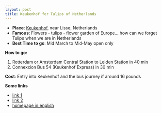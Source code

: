 ```yaml
---
layout: post
title: Keukenhof for Tulips of Netherlands
---
```


- **Place**: [Keukenhof](http://en.wikipedia.org/wiki/Keukenhof), near Lisse, Netherlands
- **Famous**: Flowers - tulips - flower garden of Europe... how can we forget Tulips when we are in Netherlands
- **Best Time to go**: Mid March to Mid-May open only

**How to go:**

1. Rotterdam or Amsterdam Central Station to Leiden Station in 40 min
2. Connexxion Bus 54 (Keukenhof Express) in 30 min

**Cost**: Entry into Keukenhof and the bus journey if around 16 pounds

**Some links**

- [link 1](http://www.ukstudentlife.com/Travel/Tours/Netherlands/Keukenhof.htm)
- [link 2](http://europeforvisitors.com/europe/articles/keukenhof_gardens.htm)
- [homepage in english](http://www.keukenhof.nl/nm/english.html)
